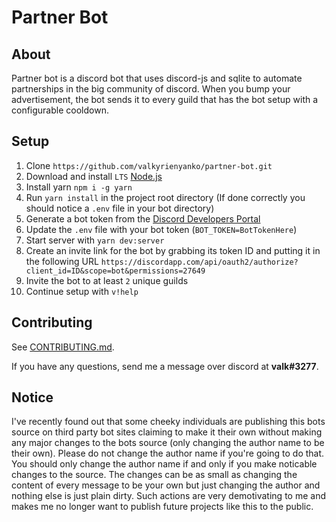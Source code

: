 # Partner Bot

## About
Partner bot is a discord bot that uses discord-js and sqlite to automate partnerships in the big community of discord. When you bump your advertisement, the bot sends it to every guild that has the bot setup with a configurable cooldown.

## Setup
1. Clone `https://github.com/valkyrienyanko/partner-bot.git`
2. Download and install `LTS` [Node.js](https://nodejs.org/en/)
3. Install yarn `npm i -g yarn`
4. Run `yarn install` in the project root directory (If done correctly you should notice a `.env` file in your bot directory)
5. Generate a bot token from the [Discord Developers Portal](https://discordapp.com/developers/applications/)
6. Update the `.env` file with your bot token (`BOT_TOKEN=BotTokenHere`)
7. Start server with `yarn dev:server`
8. Create an invite link for the bot by grabbing its token ID and putting it in the following URL `https://discordapp.com/api/oauth2/authorize?client_id=ID&scope=bot&permissions=27649`
9. Invite the bot to at least `2` unique guilds
10. Continue setup with `v!help`

## Contributing
See [CONTRIBUTING.md](https://github.com/valkyrienyanko/partner-bot/blob/master/CONTRIBUTING.md).

If you have any questions, send me a message over discord at **valk#3277**.

## Notice
I've recently found out that some cheeky individuals are publishing this bots source on third party bot sites claiming to make it their own without making any major changes to the bots source (only changing the author name to be their own). Please do not change the author name if you're going to do that. You should only change the author name if and only if you make noticable changes to the source. The changes can be as small as changing the content of every message to be your own but just changing the author and nothing else is just plain dirty. Such actions are very demotivating to me and makes me no longer want to publish future projects like this to the public.
